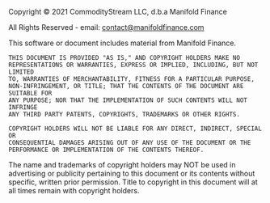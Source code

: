 <!-- START OF DISCLAIMER -->
Copyright © 2021 CommodityStream LLC, d.b.a Manifold Finance  

All Rights Reserved - email: contact@manifoldfinance.com

This software or document includes material from Manifold Finance.

    THIS DOCUMENT IS PROVIDED "AS IS," AND COPYRIGHT HOLDERS MAKE NO
    REPRESENTATIONS OR WARRANTIES, EXPRESS OR IMPLIED, INCLUDING, BUT NOT LIMITED
    TO, WARRANTIES OF MERCHANTABILITY, FITNESS FOR A PARTICULAR PURPOSE,
    NON-INFRINGEMENT, OR TITLE; THAT THE CONTENTS OF THE DOCUMENT ARE SUITABLE FOR
    ANY PURPOSE; NOR THAT THE IMPLEMENTATION OF SUCH CONTENTS WILL NOT INFRINGE
    ANY THIRD PARTY PATENTS, COPYRIGHTS, TRADEMARKS OR OTHER RIGHTS.

    COPYRIGHT HOLDERS WILL NOT BE LIABLE FOR ANY DIRECT, INDIRECT, SPECIAL OR
    CONSEQUENTIAL DAMAGES ARISING OUT OF ANY USE OF THE DOCUMENT OR THE
    PERFORMANCE OR IMPLEMENTATION OF THE CONTENTS THEREOF.

The name and trademarks of copyright holders may NOT be used in advertising or
publicity pertaining to this document or its contents without specific,
written prior permission. Title to copyright in this document will at all
times remain with copyright holders.
<!-- END OF DISCLAIMER -->
